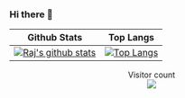 ### Hi there 👋

Github Stats | Top Langs
-------------|----------
[![Raj's github stats](https://github-readme-stats.vercel.app/api?username=SinghRajKr&show_icons=true&theme=radical)](https://github.com/SinghRajKr/github-readme-stats)|[![Top Langs](https://github-readme-stats.vercel.app/api/top-langs/?username=SinghRajKr&show_icons=true&theme=radical)](https://github.com/anuraghazra/github-readme-stats)

<p align="center"> 
  Visitor count<br>
  <img src="https://profile-counter.glitch.me/SinghRajKr/count.svg" />
</p>

<!--
**SinghRajKr/SinghRajKr** is a ✨ _special_ ✨ repository because its `README.md` (this file) appears on your GitHub profile.

Here are some ideas to get you started:

- 🔭 I’m currently working on ...
- 🌱 I’m currently learning ...
- 👯 I’m looking to collaborate on ...
- 🤔 I’m looking for help with ...
- 💬 Ask me about ...
- 📫 How to reach me: ...
- 😄 Pronouns: ...
- ⚡ Fun fact: ...
-->
